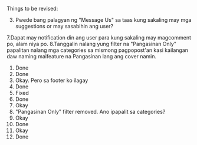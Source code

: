 Things to be revised:

<!-- / 1. Change About Us to: To ensure every item of lost property is matched and sent back to its lawful owner as quickly and as efficiently as possible. Create an innovative and constantly evolving online ecosystem to enable losers of property to be matched to finders of property for free. -->
<!-- / 2. Nakagawa na ako ng email kuya. Ang gagamitin is fhoebecastillo@gmail.com -->
<!-- pw: jason101217 -->
3. Pwede bang palagyan ng "Message Us" sa taas kung sakaling may mga suggestions or may sasabihin ang user?
<!-- / 4.Badwords are forbidden in comments and in private conversations. -->
<!-- 5.Pag nag-aapprove may mga errors pong lumalabas. -->
<!-- 6.Superadmin can only delete user and admin accounts. Hindi daw dapat nakakapag edit ang admin or superadmin kasi privacy daw yun ng user. -->
7.Dapat may notification din ang user para kung sakaling may magcomment po, alam niya po.
8.Tanggalin nalang yung filter na "Pangasinan Only" papalitan nalang mga categories sa mismong pagpopost'an kasi kailangan daw naming maifeature na Pangasinan lang ang cover namin.
<!-- 9.Ikacount lang yong retrieved. Hindi na maviview. Bale pag naretrieve na 'yong item automatic na yun na magkacount pero hindi na siya mavieview. Bale ang makakapagview nalang is si superadmin. -->
<!-- 10. Pag nakalog-in po, may nakalagay na name sa taas para alam kung sino nakalog-in. -->
<!-- 11. Pag may nagmessage po, kailangan may nakalagay na number para alam kung sino yung nagmessage. Parang notfication din dun sa may conversations po. -->
<!-- 12. 'Yong sa ratings po, gawin nalang pong star haha. -->


1) Done
2) Done
3) Okay. Pero sa footer ko ilagay
4) Done
5) Fixed
6) Done
7) Okay
8) "Pangasinan Only" filter removed. Ano ipapalit sa categories?
9) Okay
10) Done
11) Okay
12) Done